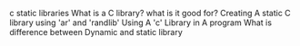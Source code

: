 c static libraries
What is a C library? what is it good for?
Creating A static C library using 'ar' and 'randlib'
Using A 'c' Library in A program
What is difference between Dynamic and static library
